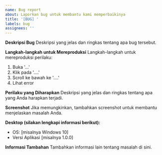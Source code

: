 ```yaml
---
name: Bug report
about: Laporkan bug untuk membantu kami memperbaikinya
title: '[BUG] '
labels: bug
assignees: ''
---
```


**Deskripsi Bug**
Deskripsi yang jelas dan ringkas tentang apa bug tersebut.

**Langkah-langkah untuk Mereproduksi**
Langkah-langkah untuk mereproduksi perilaku:
1. Buka '...'
2. Klik pada '....'
3. Scroll ke bawah ke '....'
4. Lihat error

**Perilaku yang Diharapkan**
Deskripsi yang jelas dan ringkas tentang apa yang Anda harapkan terjadi.

**Screenshot**
Jika memungkinkan, tambahkan screenshot untuk membantu menjelaskan masalah Anda.

**Desktop (silakan lengkapi informasi berikut):**
 - OS: [misalnya Windows 10]
 - Versi Aplikasi [misalnya 1.0.0]

**Informasi Tambahan**
Tambahkan informasi lain tentang masalah di sini.
